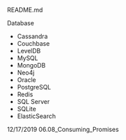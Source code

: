 README.md

Database
- Cassandra
- Couchbase
- LevelDB
- MySQL
- MongoDB
- Neo4j
- Oracle
- PostgreSQL
- Redis
- SQL Server
- SQLite
- ElasticSearch

12/17/2019 06.08_Consuming_Promises 